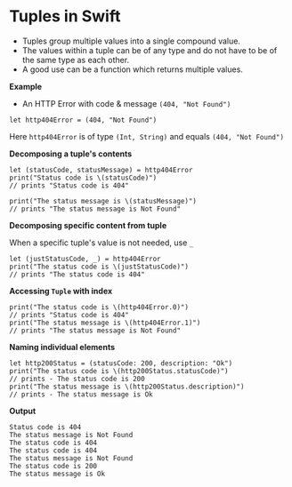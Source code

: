 # Tuples in Swift

- Tuples group multiple values into a single compound value.
- The values within a tuple can be of any type and do not have to be of the same type as each other.
- A good use can be a function which returns multiple values.


**Example**

- An HTTP Error with code & message `(404, "Not Found")`

```
let http404Error = (404, "Not Found")
```

Here `http404Error` is of type `(Int, String)` and equals `(404, "Not Found")`

**Decomposing a tuple's contents**

```
let (statusCode, statusMessage) = http404Error
print("Status code is \(statusCode)")
// prints "Status code is 404" 

print("The status message is \(statusMessage)")
// prints "The status message is Not Found" 
```

**Decomposing specific content from tuple**

When a specific tuple's value is not needed, use `_`

```
let (justStatusCode, _) = http404Error
print("The status code is \(justStatusCode)")
// prints "The status code is 404" 
```

**Accessing `Tuple` with index**

```
print("The status code is \(http404Error.0)")
// prints "Status code is 404" 
print("The status message is \(http404Error.1)")
// prints "The status message is Not Found"
```

**Naming individual elements**

```
let http200Status = (statusCode: 200, description: "Ok")
print("The status code is \(http200Status.statusCode)")
// prints - The status code is 200
print("The status message is \(http200Status.description)")
// prints - The status message is Ok
```

**Output**

```
Status code is 404
The status message is Not Found
The status code is 404
The status code is 404
The status message is Not Found
The status code is 200
The status message is Ok
```